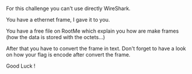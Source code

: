 For this challenge you can't use directly WireShark.

You have a ethernet frame, I gave it to you. 

You have a free file on RootMe which explain you how are make frames (how the data is stored with the octets...)

After that you have to convert the frame in text. Don't forget to have a look on how your flag is encode after convert the frame. 

Good Luck !